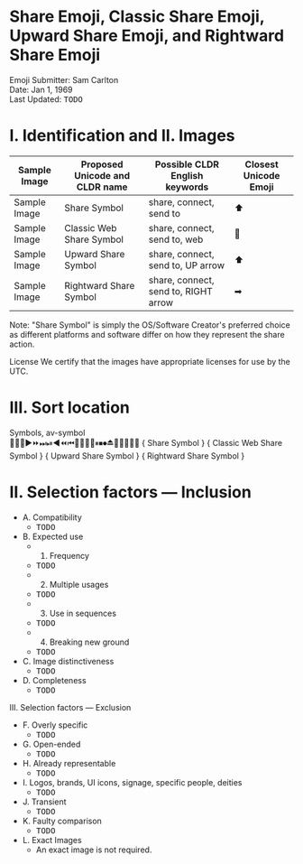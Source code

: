 

# Share Emoji, Classic Share Emoji, Upward Share Emoji, and Rightward Share Emoji

Emoji Submitter: Sam Carlton
<br>
Date: Jan 1, 1969
<br>
Last Updated: <kbd>TODO</kbd>


# I. Identification and II. Images


| Sample Image | Proposed Unicode and CLDR name | Possible CLDR English keywords | Closest Unicode Emoji |
| --- | --- | --- | --- |
| Sample Image | Share Symbol | share, connect, send to | ⬆	|
| Sample Image | Classic Web Share Symbol | share, connect, send to, web | 🔗 |
| Sample Image | Upward Share Symbol | share, connect, send to, UP arrow | ⬆ |
| Sample Image | Rightward Share Symbol | share, connect, send to, RIGHT arrow | ➡ |

Note: "Share Symbol" is simply the OS/Software Creator's preferred choice as different platforms and software differ on how they represent the share action. 

License
We certify that the images have appropriate licenses for use by the UTC.


# III. Sort location
Symbols, av-symbol
<br>
🔀🔁🔂▶⏩⏭⏯◀⏪⏮🔼⏫🔽⏬⏸⏹⏺⏏🎦🔅🔆📳📴 { Share Symbol } { Classic Web Share Symbol } { Upward Share Symbol } { Rightward Share Symbol }



# II. Selection factors — Inclusion

- A. Compatibility
  - <kbd>TODO</kbd>
- B. Expected use
  - 1. Frequency
  - <kbd>TODO</kbd>
  - 2. Multiple usages
  - <kbd>TODO</kbd>
  - 3. Use in sequences
  - <kbd>TODO</kbd>
  - 4. Breaking new ground
  - <kbd>TODO</kbd>
- C. Image distinctiveness
  - <kbd>TODO</kbd>
- D. Completeness
  - <kbd>TODO</kbd>


III. Selection factors — Exclusion

- F. Overly specific
  - <kbd>TODO</kbd>
- G. Open-ended
  - <kbd>TODO</kbd>
- H. Already representable
  - <kbd>TODO</kbd>
- I. Logos, brands, UI icons, signage, specific people, deities
  - <kbd>TODO</kbd>
- J. Transient
  - <kbd>TODO</kbd>
- K. Faulty comparison
  - <kbd>TODO</kbd>
- L. Exact Images
  - An exact image is not required.





